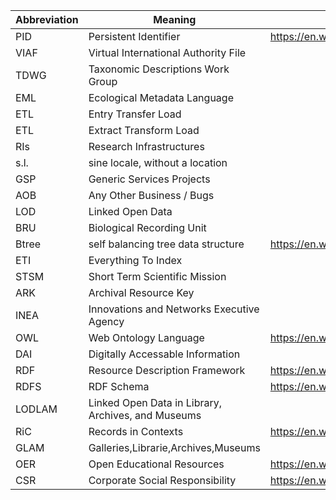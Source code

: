 Abbreviation|Meaning|Wiki_Link|Reference_Link
---|---|---|---
PID|Persistent Identifier|https://en.wikipedia.org/wiki/Persistent_identifier|
VIAF|Virtual International Authority File||
TDWG|Taxonomic Descriptions Work Group||
EML|Ecological Metadata Language||
ETL|Entry Transfer Load||
ETL|Extract Transform Load||
RIs|Research Infrastructures||
s.l.|sine locale, without a location||
GSP|Generic Services Projects||
AOB|Any Other Business / Bugs||
LOD|Linked Open Data||
BRU|Biological Recording Unit||
Btree|self balancing tree data structure|https://en.wikipedia.org/wiki/B-tree|
ETI|Everything To Index||
STSM|Short Term Scientific Mission||
ARK|Archival Resource Key||
INEA|Innovations and Networks Executive Agency||https://ec.europa.eu/inea/en/
OWL|Web Ontology Language|https://en.wikipedia.org/wiki/Web_Ontology_Language|
DAI|Digitally Accessable Information||
RDF|Resource Description Framework|https://en.wikipedia.org/wiki/Resource_Description_Framework|
RDFS|RDF Schema|https://en.wikipedia.org/wiki/RDF_Schema|
LODLAM|Linked Open Data in Library, Archives, and Museums||https://lodlam.net/
RiC|Records in Contexts|https://en.wikipedia.org/wiki/Records_in_Contexts|https://www.ica.org/en/egad-ric-conceptual-model
GLAM|Galleries,Librarie,Archives,Museums||
OER|Open Educational Resources|https://en.wikipedia.org/wiki/Open_educational_resources|https://unesdoc.unesco.org/ark:/48223/pf0000370936
CSR|Corporate Social Responsibility|https://en.wikipedia.org/wiki/Corporate_social_responsibility|
